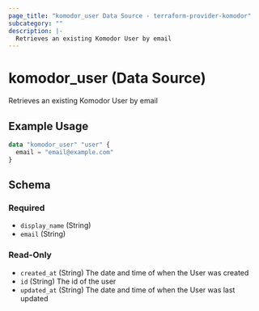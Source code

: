 ```yaml
---
page_title: "komodor_user Data Source - terraform-provider-komodor"
subcategory: ""
description: |-
  Retrieves an existing Komodor User by email
---
```


# komodor_user (Data Source)

Retrieves an existing Komodor User by email

## Example Usage

```terraform
data "komodor_user" "user" {
  email = "email@example.com"
}
```

<!-- schema generated by tfplugindocs -->
## Schema

### Required

- `display_name` (String)
- `email` (String)

### Read-Only

- `created_at` (String) The date and time of when the User was created
- `id` (String) The id of the user
- `updated_at` (String) The date and time of when the User was last updated